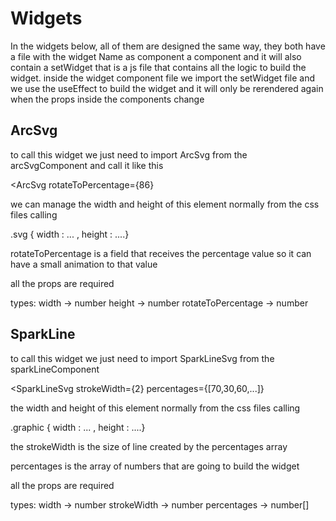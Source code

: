 # Widgets

In the widgets below, all of them are designed the same way, they both have a file with the widget Name as component a component and it will also contain a setWidget that is a js file that contains all the logic to build the widget. inside the widget component file we import the setWidget file and we use the useEffect to build the widget and it will only be rerendered again when the props inside the components change 

## ArcSvg

to call this widget we just need to import ArcSvg from the arcSvgComponent and call it like this

<ArcSvg rotateToPercentage={86}  

we can manage the width and height of this element normally from the css files calling 

.svg { width : ... , height : ....}

rotateToPercentage is a field that receives the percentage value so it can have a small animation to that value 

all the props are required

types: 
        width -> number
        height -> number
        rotateToPercentage -> number


## SparkLine

to call this widget we just need to import SparkLineSvg from the sparkLineComponent 

<SparkLineSvg strokeWidth={2} percentages={[70,30,60,...]}


the width and height of this element normally from the css files calling 

.graphic { width : ... , height : ....}

the strokeWidth is the size of line created by the percentages array 

percentages is the array of numbers that are going to build the widget 

all the props are required

types: 
        width -> number
        strokeWidth -> number
        percentages -> number[]


